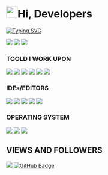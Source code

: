 <h1><img src="https://raw.githubusercontent.com/MartinHeinz/MartinHeinz/master/wave.gif" width="30"/>Hi, Developers</h1>

[![Typing SVG](https://readme-typing-svg.herokuapp.com?color=%2349F707&lines=I'm+Ariel+Yap%2C+21+years+old;Web+Developer;App+Developer)](https://git.io/typing-svg)

[![](https://img.shields.io/badge/Gmail-johnarielyap143@gmail.com-red)](mailto:carlandrewcastanas55@gmail.com) [![](https://img.shields.io/badge/Facebook-Ariel%20Yap-blue)](https://web.facebook.com/arielyap.fb) [![](https://img.shields.io/badge/Twitter-JohnarielY-blue)](https://twitter.com/JohnarielY)


### TOOLD I WORK UPON

<img src="https://img.shields.io/badge/html5-%23E34F26.svg?style=for-the-badge&logo=html5&logoColor=white"> <img src="https://img.shields.io/badge/css3%20-%2314354C.svg?&style=for-the-badge&logo=css3&logoColor=white"> <img src="https://img.shields.io/badge/javascript%20-%23323330.svg?&style=for-the-badge&logo=javascript&logoColor=%23F7DF1E"> <img src="https://img.shields.io/badge/PHP%20-%23777BB4.svg?&style=for-the-badge&logo=php&logoColor=white"> <img src="https://img.shields.io/badge/java-%23ED8B00.svg?style=for-the-badge&logo=java&logoColor=white"> <img src="https://img.shields.io/badge/bootstrap-%23563D7C.svg?style=for-the-badge&logo=bootstrap&logoColor=white">

### IDEs/EDITORS
<img src="https://img.shields.io/badge/Eclipse-FE7A16.svg?style=for-the-badge&logo=Eclipse&logoColor=white"> <img src="https://img.shields.io/badge/Android%20Studio-3DDC84.svg?style=for-the-badge&logo=android-studio&logoColor=white"> <img src="http://img.shields.io/badge/-VS%20Code-000000?style=for-the-badge&logo=Visual-studio-code&logoColor=blue"> <img src="https://img.shields.io/badge/sublime_text-%23575757.svg?style=for-the-badge&logo=sublime-text&logoColor=important"> <img src="https://img.shields.io/badge/Visual%20Studio-5C2D91.svg?style=for-the-badge&logo=visual-studio&logoColor=white">

### OPERATING SYSTEM

<img src="https://img.shields.io/badge/Kali-268BEE?style=for-the-badge&logo=kalilinux&logoColor=white"> <img src="https://img.shields.io/badge/Windows-0078D6?style=for-the-badge&logo=windows&logoColor=white"> <img src="https://img.shields.io/badge/Android-3DDC84?style=for-the-badge&logo=android&logoColor=white">

## VIEWS AND FOLLOWERS
<a href="https://github.com/Meghna-DAS/github-profile-views-counter">
    <img src="https://komarev.com/ghpvc/?username=arielyap69">
</a>
<a href="https://github.com/arielyap69?tab=followers"><img src="https://img.shields.io/github/followers/arielyap69?label=Followers&style=social" alt="GitHub Badge"></a>
